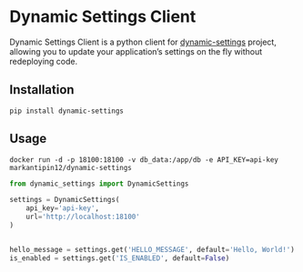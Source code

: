 # Dynamic Settings Client

Dynamic Settings Client is a python client for [dynamic-settings](https://github.com/MarkAntipin/dynamic-settings) project,
allowing you to update your application’s settings on the fly without redeploying code.

## Installation
```
pip install dynamic-settings
```

## Usage
```
docker run -d -p 18100:18100 -v db_data:/app/db -e API_KEY=api-key markantipin12/dynamic-settings
```

```python
from dynamic_settings import DynamicSettings

settings = DynamicSettings(
    api_key='api-key',
    url='http://localhost:18100'
)


hello_message = settings.get('HELLO_MESSAGE', default='Hello, World!')
is_enabled = settings.get('IS_ENABLED', default=False)
```
